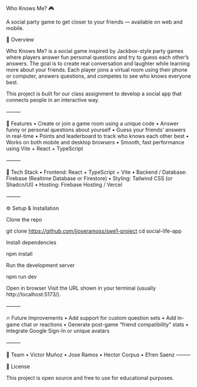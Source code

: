 Who Knows Me? 🎮

A social party game to get closer to your friends — available on web and mobile.

📖 Overview

Who Knows Me? is a social game inspired by Jackbox-style party games where players answer fun personal questions and try to guess each other’s answers. The goal is to create real conversation and laughter while learning more about your friends. Each player joins a virtual room using their phone or computer, answers questions, and competes to see who knows everyone best.

This project is built for our class assignment to develop a social app that connects people in an interactive way.

⸻

🚀 Features
    •    Create or join a game room using a unique code
    •    Answer funny or personal questions about yourself
    •    Guess your friends’ answers in real-time
    •    Points and leaderboard to track who knows each other best
    •    Works on both mobile and desktop browsers
    •    Smooth, fast performance using Vite + React + TypeScript

⸻

🧩 Tech Stack
    •    Frontend: React + TypeScript + Vite
    •    Backend / Database: Firebase (Realtime Database or Firestore)
    •    Styling: Tailwind CSS (or Shadcn/UI)
    •    Hosting: Firebase Hosting / Vercel

⸻


⚙️ Setup & Installation
    
Clone the repo

git clone https://github.com/jjoseramoss/swe1-project
cd social-life-app


    
Install dependencies

npm install


    
Run the development server

npm run dev


    
Open in browser
Visit the URL shown in your terminal (usually http://localhost:5173/).

⸻

🔥 Future Improvements
    •    Add support for custom question sets
    •    Add in-game chat or reactions
    •    Generate post-game “friend compatibility” stats
    •    Integrate Google Sign-In or unique avatars

⸻

👥 Team
    •    Victor Muñoz
    •    Jose Ramos
    •    Hector Corpus
    •    Efren Saenz
⸻

📄 License

This project is open source and free to use for educational purposes.
